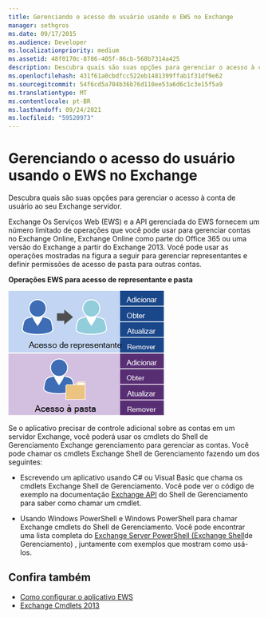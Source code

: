 ```yaml
---
title: Gerenciando o acesso do usuário usando o EWS no Exchange
manager: sethgros
ms.date: 09/17/2015
ms.audience: Developer
ms.localizationpriority: medium
ms.assetid: 48f0170c-8786-405f-86cb-568b7314a425
description: Descubra quais são suas opções para gerenciar o acesso à conta de usuário ao seu Exchange servidor.
ms.openlocfilehash: 431f61a0cbdfcc522eb1481399ffab1f31df9e62
ms.sourcegitcommit: 54f6cd5a704b36b76d110ee53a6d6c1c3e15f5a9
ms.translationtype: MT
ms.contentlocale: pt-BR
ms.lasthandoff: 09/24/2021
ms.locfileid: "59520973"
---
```

# <a name="managing-user-access-by-using-ews-in-exchange"></a>Gerenciando o acesso do usuário usando o EWS no Exchange

Descubra quais são suas opções para gerenciar o acesso à conta de usuário ao seu Exchange servidor.
  
Exchange Os Serviços Web (EWS) e a API gerenciada do EWS fornecem um número limitado de operações que você pode usar para gerenciar contas no Exchange Online, Exchange Online como parte do Office 365 ou uma versão do Exchange a partir do Exchange 2013. Você pode usar as operações mostradas na figura a seguir para gerenciar representantes e definir permissões de acesso de pasta para outras contas. 
  
**Operações EWS para acesso de representante e pasta**

![Opções de gerenciamento de usuário do EWS.](media/Exchange_ManagingUserAccess_1.png)
  
Se o aplicativo precisar de controle adicional sobre as contas em um servidor Exchange, você poderá usar os cmdlets do Shell de Gerenciamento Exchange gerenciamento para gerenciar as contas. Você pode chamar os cmdlets Exchange Shell de Gerenciamento fazendo um dos seguintes:
  
- Escrevendo um aplicativo usando C# ou Visual Basic que chama os cmdlets Exchange Shell de Gerenciamento. Você pode ver o código de exemplo na documentação [Exchange API](../management/exchange-management-shell.md) do Shell de Gerenciamento para saber como chamar um cmdlet. 
    
- Usando Windows PowerShell e Windows PowerShell para chamar Exchange cmdlets do Shell de Gerenciamento. Você pode encontrar uma lista completa do [Exchange Server PowerShell (Exchange Shell](https://docs.microsoft.com/powershell/exchange/exchange-server/exchange-management-shell?view=exchange-ps)de Gerenciamento) , juntamente com exemplos que mostram como usá-los. 
    
## <a name="see-also"></a>Confira também

- [Como configurar o aplicativo EWS](setting-up-your-ews-application.md)   
- [Exchange Cmdlets 2013](https://docs.microsoft.com/powershell/exchange/?view=exchange-ps)  
    

